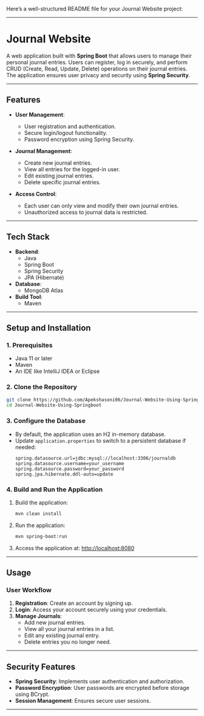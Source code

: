 Here’s a well-structured README file for your Journal Website project:

---

# **Journal Website**

A web application built with **Spring Boot** that allows users to manage their personal journal entries. Users can register, log in securely, and perform CRUD (Create, Read, Update, Delete) operations on their journal entries. The application ensures user privacy and security using **Spring Security**.

---

## **Features**
- **User Management**:
  - User registration and authentication.
  - Secure login/logout functionality.
  - Password encryption using Spring Security.

- **Journal Management**:
  - Create new journal entries.
  - View all entries for the logged-in user.
  - Edit existing journal entries.
  - Delete specific journal entries.

- **Access Control**:
  - Each user can only view and modify their own journal entries.
  - Unauthorized access to journal data is restricted.

---

## **Tech Stack**
- **Backend**:
  - Java
  - Spring Boot
  - Spring Security
  - JPA (Hibernate)
- **Database**:
  - MongoDB Atlas
- **Build Tool**:
  - Maven

---

## **Setup and Installation**

### **1. Prerequisites**
- Java 11 or later
- Maven
- An IDE like IntelliJ IDEA or Eclipse

### **2. Clone the Repository**
```bash
git clone https://github.com/Apekshasoni06/Journal-Website-Using-Springboot.git
cd Journal-Website-Using-Springboot
```

### **3. Configure the Database**
- By default, the application uses an H2 in-memory database.
- Update `application.properties` to switch to a persistent database if needed:
  ```properties
  spring.datasource.url=jdbc:mysql://localhost:3306/journaldb
  spring.datasource.username=your_username
  spring.datasource.password=your_password
  spring.jpa.hibernate.ddl-auto=update
  ```

### **4. Build and Run the Application**
1. Build the application:
   ```bash
   mvn clean install
   ```
2. Run the application:
   ```bash
   mvn spring-boot:run
   ```

3. Access the application at: [http://localhost:8080](http://localhost:8080)

---

## **Usage**

### **User Workflow**
1. **Registration**: Create an account by signing up.
2. **Login**: Access your account securely using your credentials.
3. **Manage Journals**:
   - Add new journal entries.
   - View all your journal entries in a list.
   - Edit any existing journal entry.
   - Delete entries you no longer need.

---

## **Security Features**
- **Spring Security**: Implements user authentication and authorization.
- **Password Encryption**: User passwords are encrypted before storage using BCrypt.
- **Session Management**: Ensures secure user sessions.

---
